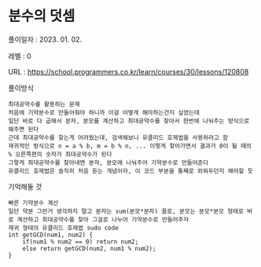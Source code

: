 # 분수의 덧셈
풀이일자 : 2023. 01. 02.  
    
레벨 : 0    

URL : https://school.programmers.co.kr/learn/courses/30/lessons/120808  
    
풀이방식    

    최대공약수를 활용하는 문제
    처음에 기약분수로 만들어줘야 하니까 이걸 어떻게 해아하는건지 싶었는데
    일단 바로 다 곱해서 분자, 분모를 계산하고 최대공약수를 찾아서 한번에 나눠주는 방식으로 해주면 된다
    근데 최대공약수를 찾는게 어려웠는데, 검색해보니 유클리드 호제법을 사용하라고 함
    재귀적인 방식으로 n = a % b, m = b % n, ... 이렇게 찾아가면서 결과가 0이 될 때의 % 오른쪽편의 숫자가 최대공약수가 된다
    그렇게 최대공약수를 찾아내면 분자, 분모에 나눠주어 기약분수로 만들어준다
    유클리드 호제법은 솔직히 처음 듣는 개념이라, 이 코드 부분을 통째로 외워두던지 해야할 듯


기억해둘 것  
    
    빠른 기약분수 계산
    일단 약분 그런거 생각하지 말고 분자는 sum(분모*분자) 꼴로, 분모는 분모*분모 형태로 바로 계산하고 최대공약수를 찾아 그걸로 나누어 기약분수로 만들어주자
    재귀 형태의 유클리드 호제법 sudo code
    int getGCD(num1, num2) {
        if(num1 % num2 == 0) return num2;
        else return getGCD(num2, num1 % num2);
    }